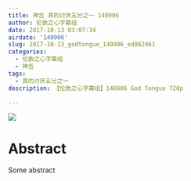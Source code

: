 ```yaml
---
title: 神舌 真的讨厌五分之一 140906
author: 伦敦之心字幕组
date: 2017-10-13 03:07:34
airdate: '140906'
slug: 2017-10-13_godtongue_140906_ed062461
categories:
  - 伦敦之心字幕组
  - 神舌
tags:
  - 真的讨厌五分之一
description: 【伦敦之心字幕组】140906 God Tongue 720p

---
```

![](/img/gakki.jpg)
# Abstract
Some abstract
